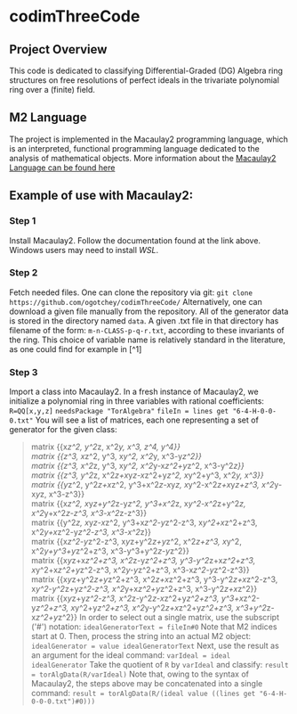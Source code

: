 # codimThreeCode
## Project Overview
This code is dedicated to classifying Differential-Graded (DG) Algebra ring structures on free resolutions of perfect ideals in the trivariate polynomial ring over a (finite) field.  
## M2 Language
The project is implemented in the Macaulay2 programming language, which is an interpreted, functional programming language dedicated to the analysis of mathematical objects.  More information about the [Macaulay2 Language can be found here](http://www2.macaulay2.com/Macaulay2/)
## Example of use with Macaulay2: 
### Step 1
Install Macaulay2.  Follow the documentation found at the link above.  Windows users may need to install *WSL*.
### Step 2
Fetch needed files.  One can clone the repository via git:
`git clone https://github.com/ogotchey/codimThreeCode/`
Alternatively, one can download a given file manually from the repository.
All of the generator data is stored in the directory named `data`.  A given .txt file in that directory has filename of the form:
`m-n-CLASS-p-q-r.txt`, according to these invariants of the ring.   This choice of variable name is relatively standard in the literature, as one could find for example in [^1]
### Step 3
Import a class into Macaulay2.  In a fresh instance of Macaulay2, we initialize a polynomial ring in three variables with rational coefficients:
`R=QQ[x,y,z]`
`needsPackage "TorAlgebra"`
`fileIn = lines get "6-4-H-0-0-0.txt"`
You will see a list of matrices, each one representing a set of generator for the given class:
> 	matrix {{x*z^2, y^2*z, x^2*y, x^3, z^4, y^4}}<br>
     matrix {{z^3, x*z^2, y^3, x*y^2, x^2*y, x^3-y*z^2}}<br>
     matrix {{z^3, x^2*z, y^3, x*y^2, x^2*y-x*z^2+y*z^2, x^3-y^2*z}}<br>
	 matrix {{z^3, y^2*z, x^2*z+x*y*z-x*z^2+y*z^2, x*y^2+y^3, x^2*y, x^3}}<br>
     matrix {{y*z^2, y^2*z+x*z^2, y^3+x^2*z-x*y*z, x*y^2-x^2*z+x*y*z+z^3, x^2*y-x*y*z, x^3-z^3}}<br>
     matrix {{x*z^2, x*y*z+y^2*z-y*z^2, y^3+x^2*z, x*y^2-x^2*z+y^2*z, x^2*y+x^2*z-z^3, x^3-x^2*z-z^3}}<br>
     matrix {{y^2*z, x*y*z-x*z^2, y^3+x*z^2-y*z^2-z^3, x*y^2+x*z^2+z^3, x^2*y+x*z^2-y*z^2-z^3, x^3-x^2*z}}<br>
     matrix {{x*z^2-y*z^2-z^3, x*y*z+y^2*z+y*z^2, x^2*z+z^3, x*y^2, x^2*y+y^3+y*z^2+z^3, x^3-y^3+y^2*z-y*z^2}}<br>
     matrix {{x*y*z+x*z^2+z^3, x^2*z-y*z^2+z^3, y^3-y^2*z+x*z^2+z^3, x*y^2+x*z^2+y*z^2-z^3, x^2*y-y*z^2+z^3, x^3-x*z^2-y*z^2-z^3}}<br>
     matrix {{x*y*z+y^2*z+y*z^2+z^3, x^2*z+x*z^2+z^3, y^3-y^2*z+x*z^2-z^3, x*y^2-y^2*z+y*z^2-z^3, x^2*y+x*z^2+y*z^2+z^3, x^3-y^2*z+x*z^2}}<br>
     matrix {{x*y*z+y*z^2-z^3, x^2*z-y^2*z-x*z^2+y*z^2+z^3, y^3+x*z^2-y*z^2+z^3, x*y^2+y*z^2+z^3, x^2*y-y^2*z+x*z^2+y*z^2+z^3, x^3+y^2*z-x*z^2+y*z^2}}
In order to select out a single matrix, use the subscript ('#') notation:
`idealGeneratorText = fileIn#0`
Note that M2 indices start at 0.  Then, process the string into an actual M2 object:
`idealGenerator = value idealGeneratorText`
Next, use the result as an argument for the ideal command:
`varIdeal = ideal idealGenerator`
Take the quotient of `R` by `varIdeal` and classify:
`result = torAlgData(R/varIdeal)`
Note that, owing to the syntax of Macaulay2, the steps above may be concatenated into a single command:
`result = torAlgData(R/(ideal value ((lines get "6-4-H-0-0-0.txt")#0)))`
